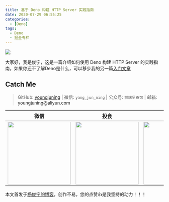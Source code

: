 ```yaml
---
title: 基于 Deno 构建 HTTP Server 实践指南
date: 2020-07-29 06:55:25
categories:
  - [Deno]
tags:
  - Deno
  - 掘金专栏
---
```


![](https://i.loli.net/2020/07/29/Vn7jhOu3Z2c6pTe.png)

<!--more-->

大家好，我是俊宁，这是一篇介绍如何使用 Deno 构建 HTTP Server 的实践指南，如果你还不了解Deno是什么，可以移步我的另一篇[入门文章]()

## Catch Me

> GitHub: [youngjuning](https://github.com/youngjuning) | 微信: `yang_jun_ning` | 公众号: `前端早茶馆` | 邮箱: youngjuning@aliyun.com

|                             微信                             |                             投食                             |                            公众号                            |
| :----------------------------------------------------------: | :----------------------------------------------------------: | :----------------------------------------------------------: |
| <img src="https://i.loli.net/2020/02/22/q2tLiGYvhIxm3Fl.jpg" width="200px"/> | <img src="https://i.loli.net/2020/02/23/q56X1eYZuITQpsj.png" width="200px"/> | <img src="https://i.loli.net/2020/07/29/BiWte5F2xjnI1f8.jpg" width="200px"/> |

本文首发于[杨俊宁的博客](https://youngjuning.js.org/)，创作不易，您的点赞👍是我坚持的动力！！！
